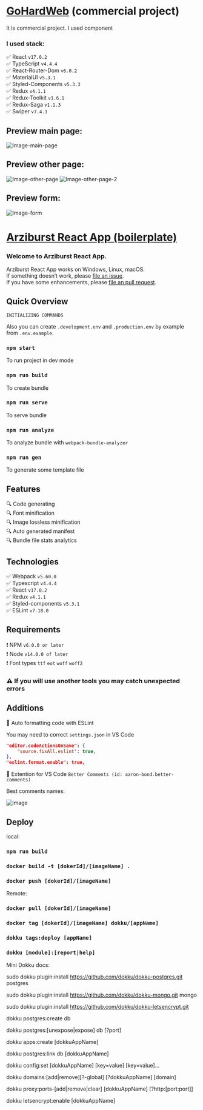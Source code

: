 # [GoHardWeb](https://belartale-gohardweb.herokuapp.com/) (commercial project)


It is commercial project. I used component  

### I used stack:
✅ React `v17.0.2`<br>
✅ TypeScript `v4.4.4`<br>
✅ React-Router-Dom `v6.0.2`<br>
✅ MaterialUI `v5.3.1`<br>
✅ Styled-Components `v5.3.3`<br>
✅ Redux `v4.1.1`<br>
✅ Redux-Toolkit `v1.6.1`<br>
✅ Redux-Saga `v1.1.3`<br>
✅ Swiper `v7.4.1`<br>

## Preview main page:
![Image-main-page](https://user-images.githubusercontent.com/33392042/171160703-361d18e4-2066-46ad-9ad9-b7912cee2f56.gif)

## Preview other page:
![Image-other-page](https://user-images.githubusercontent.com/33392042/171194717-78dcbb6a-3086-4464-8466-92f01724d28b.png)
![Image-other-page-2](https://user-images.githubusercontent.com/33392042/171194775-f5933962-d6d0-4531-a7b2-1ef6c18527c9.png)

## Preview form:
![Image-form](https://user-images.githubusercontent.com/33392042/171199577-47e8f180-7371-457f-86a9-bf8199477c2b.gif)


# [Arziburst React App (boilerplate)](https://github.com/Arziburst/boilerplate)

### Welcome to Arziburst React App.

Arziburst React App works on Windows, Linux, macOS.<br>
If something doesn’t work, please [file an issue](https://github.com/Arziburst/boilerplate/issues/new).<br>
If you have some enhancements, please [file an pull request](https://github.com/Arziburst/boilerplate/compare).<br>

## Quick Overview

```
INITIALIZING COMMANDS
```

Also you can create `.development.env` and `.production.env` by example from `.env.example`.

### `npm start`
To run project in dev mode

### `npm run build`
To create bundle

### `npm run serve`
To serve bundle

### `npm run analyze`
To analyze bundle with `webpack-bundle-analyzer`

### `npm run gen`
To generate some template file

## Features
🔍 Code generating<br>
🔍 Font minification<br>
🔍 Image lossless minification<br>
🔍 Auto generated manifest<br>
🔍 Bundle file stats analytics<br>

## Technologies
✅ Webpack `v5.60.0`<br>
✅ Typescript `v4.4.4`<br>
✅ React `v17.0.2`<br>
✅ Redux `v4.1.1`<br>
✅ Styled-components `v5.3.1`<br>
✅ ESLint `v7.18.0`<br>

## Requirements
❗️ NPM `v6.0.0 or later`<br>
❗️ Node `v14.0.0 of later`<br>
❗️ Font types `ttf`  `eot` `woff` `woff2`<br>

### ⚠️ If you will use another tools you may catch unexpected errors

## Additions
📍 Auto formatting code with ESLint

You may need to correct `settings.json` in VS Code
```json
"editor.codeActionsOnSave": {
    "source.fixAll.eslint": true,
},
"eslint.format.enable": true,
```

📍 Extention for VS Code `Better Comments (id: aaron-bond.better-comments)`

Best comments names:

![image](https://user-images.githubusercontent.com/53538417/139050274-e7f87f9e-7d8c-4b9c-8ac2-8f65837850c2.png)

## Deploy

local:
### `npm run build`
### `docker build -t [dokerId]/[imageName] .`

### `docker push [dokerId]/[imageName]`

Remote:
### `docker pull [dokerId]/[imageName]`
### `docker tag [dokerId]/[imageName] dokku/[appName]`

### `dokku tags:deploy [appName]`
### `dokku [module]:[report|help]`

Mini Dokku docs:

sudo dokku plugin:install https://github.com/dokku/dokku-postgres.git postgres

sudo dokku plugin:install https://github.com/dokku/dokku-mongo.git mongo

sudo dokku plugin:install https://github.com/dokku/dokku-letsencrypt.git

dokku postgres:create db

dokku postgres:[unexpose|expose] db [?port]

dokku apps:create [dokkuAppName]

dokku postgres:link db [dokkuAppName]

dokku config:set [dokkuAppName] [key=value] [key=value]...

dokku domains:[add|remove][?-global] [?dokkuAppName] [domain]

dokku proxy:ports-[add|remove|clear] [dokkuAppName] [?http:[port:port]]

dokku letsencrypt:enable [dokkuAppName]
